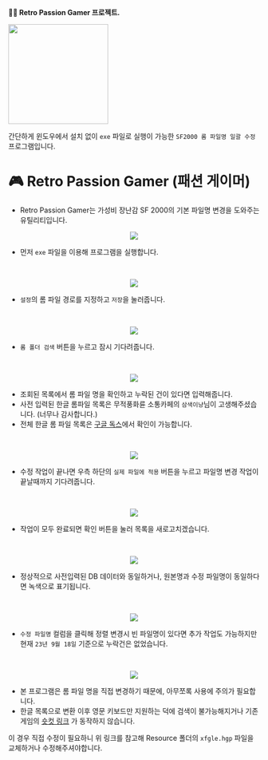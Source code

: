 **🧙‍♂️ Retro Passion Gamer 프로젝트.**

<p align="left">
  <img src="https://github.com/jshsakura/passion-gamer/blob/master/core/gui/res/icon/ico.png?raw=true" style="width:200px;"></img>
</p>

간단하게 윈도우에서 설치 없이 `exe` 파일로 실행이 가능한 `SF2000 롬 파일명 일괄 수정` 프로그램입니다.

# 🎮 Retro Passion Gamer (패션 게이머)

- Retro Passion Gamer는 가성비 장난감 SF 2000의 기본 파일명 변경을 도와주는 유틸리티입니다.

<p align="center">
  <img src="https://github.com/jshsakura/passion-gamer/blob/master/screenshots/preview-passion-gamer.png?raw=true"></img>
</p>

- 먼저 `exe` 파일을 이용해 프로그램을 실행합니다.

<br/>
<p align="center">
  <img src="https://github.com/jshsakura/passion-gamer/blob/master/screenshots/preview-passion-gamer2.png?raw=true"></img>
</p>

- `설정`의 롬 파일 경로를 지정하고 `저장`을 눌러줍니다.
<br/>
<p align="center">
  <img src="https://github.com/jshsakura/passion-gamer/blob/master/screenshots/preview-passion-gamer3.png?raw=true"></img>
</p>

- `롬 폴더 검색` 버튼을 누르고 잠시 기다려줍니다.

<br/>
<p align="center">
  <img src="https://github.com/jshsakura/passion-gamer/blob/master/screenshots/preview-passion-gamer4.png?raw=true"></img>
</p>

- 조회된 목록에서 롬 파일 명을 확인하고 누락된 건이 있다면 입력해줍니다.
- 사전 입력된 한글 롬파일 목록은 무적풍화륜 소통카페의 `삼색이냥`님이 고생해주셨습니다. (너무나 감사합니다.)
- 전체 한글 롬 파일 목록은 [구글 독스](https://docs.google.com/spreadsheets/d/1TCoolDlFeeaH3LgBsC6shHvN7u_Tk5liIAX56BhsfSs/edit#gid=0)에서 확인이 가능합니다.

<br/>
<p align="center">
  <img src="https://github.com/jshsakura/passion-gamer/blob/master/screenshots/preview-passion-gamer5.png?raw=true"></img>
</p>

- 수정 작업이 끝나면 우측 하단의 `실제 파일에 적용` 버튼을 누르고 파일명 변경 작업이 끝날때까지 기다려줍니다.

<br/>
<p align="center">
  <img src="https://github.com/jshsakura/passion-gamer/blob/master/screenshots/preview-passion-gamer6.png?raw=true"></img>
</p>

- 작업이 모두 완료되면 확인 버튼을 눌러 목록을 새로고치겠습니다.

<br/>
<p align="center">
  <img src="https://github.com/jshsakura/passion-gamer/blob/master/screenshots/preview-passion-gamer7.png?raw=true"></img>
</p>

- 정상적으로 사전입력된 DB 데이터와 동일하거나, 원본명과 수정 파일명이 동일하다면 녹색으로 표기됩니다.

<br/>
<p align="center">
  <img src="https://github.com/jshsakura/passion-gamer/blob/master/screenshots/preview-passion-gamer8.png?raw=true"></img>
</p>

- `수정 파일명` 컬럼을 클릭해 정렬 변경시 빈 파일명이 있다면 추가 작업도 가능하지만 현재 `23년 9월 18일` 기준으로 누락건은 없었습니다.

<br/>
<p align="center">
  <img src="https://github.com/jshsakura/passion-gamer/blob/master/screenshots/preview-passion-gamer9.png?raw=true"></img>
</p>

- 본 프로그램은 롬 파일 명을 직접 변경하기 때문에, 아무쪼록 사용에 주의가 필요합니다.
- 한글 목록으로 변환 이후 영문 키보드만 지원하는 덕에 검색이 불가능해지거나 기존 게임의 [숏컷 링크](https://cafe.naver.com/moopung?iframe_url=/ArticleSearchList.nhn%3Fsearch.clubid=29771102%26search.searchdate=all%26search.searchBy=3%26search.query=%BB%EF%BB%F6%C0%CC%B3%C9%26search.defaultValue=1%26search.sortBy=date) 가 동작하지 않습니다.

이 경우 직접 수정이 필요하니 위 링크를 참고해 Resource 폴더의 `xfgle.hgp` 파일을 교체하거나 수정해주셔야합니다.
